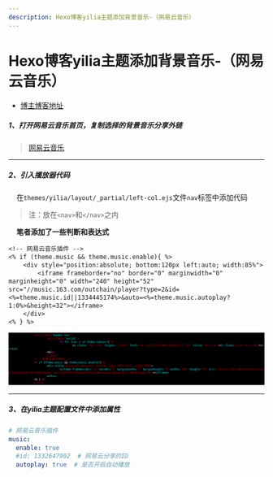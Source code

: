 ```yaml
---
description: Hexo博客yilia主题添加背景音乐-（网易云音乐）
---
```


# Hexo博客yilia主题添加背景音乐-（网易云音乐）

- [博主博客地址](https://zhousiwei.gitee.io/)

##### 1、打开网易云音乐首页，复制选择的背景音乐分享外链
> [网易云音乐](http://music.163.com/)

---
##### 2、引入播放器代码
&#160;&#160;&#160;&#160;在`themes/yilia/layout/_partial/left-col.ejs`文件`nav`标签中添加代码
> 注：放在`<nav>`和`</nav>`之内

&#160;&#160;&#160;&#160;**笔者添加了一些判断和表达式**
```ejs
<!-- 网易云音乐插件 -->
<% if (theme.music && theme.music.enable){ %>
	<div style="position:absolute; bottom:120px left:auto; width:85%">
		<iframe frameborder="no" border="0" marginwidth="0" marginheight="0" width="240" height="52" src="//music.163.com/outchain/player?type=2&id=<%=theme.music.id||1334445174%>&auto=<%=theme.music.autoplay?1:0%>&height=32"></iframe>
	</div>
<% } %>
```
![](/assets/jianshu/2743275-2ab65289007dd3ba.png)

---
##### 3、在yilia主题配置文件中添加属性
```yaml
# 网易云音乐插件
music:
  enable: true
  #id: 1332647902  # 网易云分享的ID
  autoplay: true  # 是否开启自动播放
```